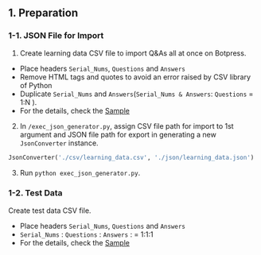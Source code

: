 ## 1. Preparation

### 1-1. JSON File for Import

1. Create learning data CSV file to import Q&As all at once on Botpress.
  * Place headers `Serial_Nums`, `Questions` and `Answers`
  * Remove HTML tags and quotes to avoid an error raised by CSV library of Python
  * Duplicate `Serial_Nums` and `Answers`(`Serial_Nums & Answers`: `Questions` = 1:N ).
  * For the details, check the [Sample](https://github.com/oasis-forever/botpress_inspection_tool_kit_py/blob/master/csv/learning_data.csv)
2. In `/exec_json_generator.py`, assign CSV file path for import to 1st argument and JSON file path for export in generating a new `JsonConverter` instance.
```python
JsonConverter('./csv/learning_data.csv', './json/learning_data.json')
```
3. Run `python exec_json_generator.py`.

### 1-2. Test Data

Create test data CSV file.

* Place headers `Serial_Nums`, `Questions` and `Answers`
* `Serial_Nums` : `Questions` : `Answers` : = 1:1:1
* For the details, check the [Sample](https://github.com/oasis-forever/botpress_inspection_tool_kit_py/blob/master/csv/test_data.csv)
